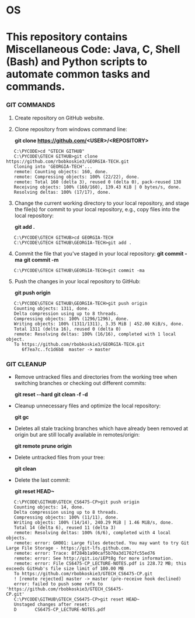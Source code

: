 # OS

This repository contains Miscellaneous Code: Java, C, Shell (Bash) and Python scripts to automate common tasks and commands.
========================================================

### GIT COMMANDS
1. Create repository on GitHub website.
2. Clone repository from windows command line:

   **git clone https://github.com/<USER\>/\<REPOSITORY\>**
```
   C:\PYCODE>cd "GTECH GITHUB"
   C:\PYCODE\GTECH GITHUB>git clone https://github.com/rbobkoskie3/GEORGIA-TECH.git
   Cloning into 'GEORGIA-TECH'...
   remote: Counting objects: 160, done.
   remote: Compressing objects: 100% (22/22), done.
   remote: Total 160 (delta 3), reused 0 (delta 0), pack-reused 138
   Receiving objects: 100% (160/160), 139.43 KiB | 0 bytes/s, done.
   Resolving deltas: 100% (17/17), done.
```

3. Change the current working directory to your local repository, and stage the file(s) for commit to your local repository, e.g., copy files into the local repository:

   **git add .**
```
   C:\PYCODE\GTECH GITHUB>cd GEORGIA-TECH
   C:\PYCODE\GTECH GITHUB\GEORGIA-TECH>git add .
```

4. Commit the file that you've staged in your local repository:
   **git commit -ma**
   **git commit -m <FILE>**
```
   C:\PYCODE\GTECH GITHUB\GEORGIA-TECH>git commit -ma
```

5. Push the changes in your local repository to GitHub:

   **git push origin**
```
   C:\PYCODE\GTECH GITHUB\GEORGIA-TECH>git push origin
   Counting objects: 1311, done.
   Delta compression using up to 8 threads.
   Compressing objects: 100% (1296/1296), done.
   Writing objects: 100% (1311/1311), 3.35 MiB | 452.00 KiB/s, done.
   Total 1311 (delta 16), reused 0 (delta 0)
   remote: Resolving deltas: 100% (16/16), completed with 1 local object.
   To https://github.com/rbobkoskie3/GEORGIA-TECH.git
      6f7ea7c..fc1d6b8  master -> master
```

### GIT CLEANUP
* Remove untracked files and directories from the working tree when switching branches or checking out different commits:

   **git reset --hard**
   **git clean -f -d**

* Cleanup unnecessary files and optimize the local repository:

   **git gc**

* Deletes all stale tracking branches which have already been removed at origin but are still locally available in remotes/origin:

   **git remote prune origin**

* Delete untracked files from your tree:

   **git clean**


* Delete the last commit:

   **git reset HEAD~**
```
   C:\PYCODE\GITHUB\GTECH_CS6475-CP>git push origin
   Counting objects: 14, done.
   Delta compression using up to 8 threads.
   Compressing objects: 100% (11/11), done.
   Writing objects: 100% (14/14), 240.29 MiB | 1.46 MiB/s, done.
   Total 14 (delta 6), reused 11 (delta 3)
   remote: Resolving deltas: 100% (6/6), completed with 4 local objects.
   remote: error: GH001: Large files detected. You may want to try Git Large File Storage - https://git-lfs.github.com.
   remote: error: Trace: 8f284b1a90caf5b70a3d1702fc55ed76
   remote: error: See http://git.io/iEPt8g for more information.
   remote: error: File CS6475-CP_LECTURE-NOTES.pdf is 228.72 MB; this exceeds GitHub's file size limit of 100.00 MB
   To https://github.com/rbobkoskie3/GTECH_CS6475-CP.git
   ! [remote rejected] master -> master (pre-receive hook declined)
   error: failed to push some refs to 'https://github.com/rbobkoskie3/GTECH_CS6475-
CP.git'
   C:\PYCODE\GITHUB\GTECH_CS6475-CP>git reset HEAD~
   Unstaged changes after reset:
   D       CS6475-CP_LECTURE-NOTES.pdf
```

